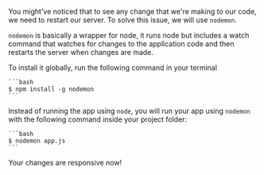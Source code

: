 You might've noticed that to see any change that we're making to our code, we need to restart our server. To solve this issue, we will use `nodemon`.

`nodemon` is basically a wrapper for node, it runs node but includes a watch command that watches for changes to the application code and then restarts the server when changes are made.

To install it globally, run the following command in your terminal

    ```bash
    $ npm install -g nodemon
    ```

Instead of running the app using `node`, you will run your app using `nodemon` with the following command inside your project folder:

    ```bash
    $ nodemon app.js
    ```

Your changes are responsive now!

